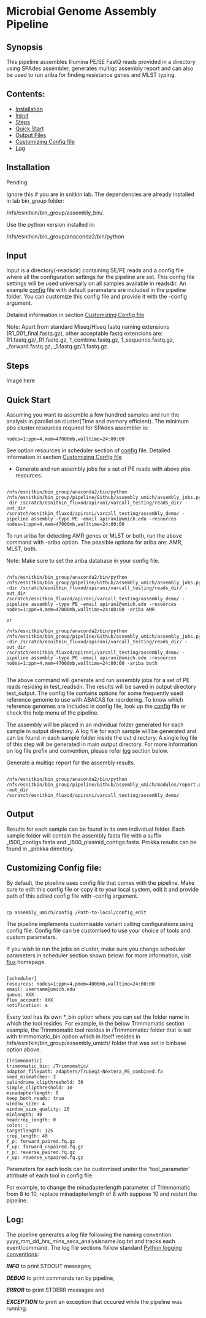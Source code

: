 # Microbial Genome Assembly Pipeline

## Synopsis

This pipeline assembles Illumina PE/SE FastQ reads provided in a directory using SPAdes assembler, generates multiqc assembly report and can also be used to run ariba for finding resistance genes and MLST typing.
<!---
This pipeline takes Illumina PE/SE FastQ reads as input for various steps of pre-processing, assembly, evaluation, assembly improvement and annotation steps.
Require testing: The pipeline can also be used to run ariba for finding resistance genes and MLST typing.
-->


## Contents:

- [Installation](#installation)
- [Input](#input)
- [Steps](#steps)
- [Quick Start](#quick-start)
- [Output Files](#output-files)
- [Customizing Config file](#customizing-config-file)
- [Log](#log)

## Installation

Pending. 

Ignore this if you are in snitkin lab. The dependencies are already installed in lab bin_group folder: 

/nfs/esnitkin/bin_group/assembly_bin/. 

Use the python version installed in:

/nfs/esnitkin/bin_group/anaconda2/bin/python

## Input

Input is a directory(-readsdir) containing SE/PE reads and a config file where all the configuration settings for the pipeline are set. This config file settings will be used universally on all samples available in readsdir. An example [config](https://github.com/alipirani88/assembly_umich/blob/master/config) file with default parameters are included in the pipeline folder. You can customize this config file and provide it with the -config argument.

Detailed information in section [Customizing Config file](#customizing-config-file)

Note: Apart from standard Miseq/Hiseq fastq naming extensions (R1_001_final.fastq.gz), other acceptable fastq extensions are: R1.fastq.gz/_R1.fastq.gz, 1_combine.fastq.gz, 1_sequence.fastq.gz, _forward.fastq.gz, _1.fastq.gz/.1.fastq.gz. 

<!---
To generate assembly jobs, you need a filename with fastq read sample names. The script only recognises one filename per line. To generate this filenames input, run the below command. Replace path-to- and PATH-to-save with the path to input reads directory and path to save filenames respectively

```

ls /path-to-/test_readsdir/*_R1_*.fastq.gz | awk -F'/' '{print $(NF)}' > /PATH-to-save/filenames

```
-->

## Steps

Image here



## Quick Start


Assuming you want to assemble a few hundred samples and run the analysis in parallel on cluster(Time and memory efficient). The minimum pbs cluster resources required for SPAdes assembler is: 

```
nodes=1:ppn=4,mem=47000mb,walltime=24:00:00
```

See option resources in scheduler section of [config](https://github.com/alipirani88/variant_calling_pipeline/blob/master/config) file. Detailed information in section [Customizing Config file](#customizing-config-file)

- Generate and run assembly jobs for a set of PE reads with above pbs resources. 


```

/nfs/esnitkin/bin_group/anaconda2/bin/python /nfs/esnitkin/bin_group/pipeline/Github/assembly_umich/assembly_jobs.py -dir /scratch/esnitkin_fluxod/apirani/varcall_testing/reads_dir/ -out_dir /scratch/esnitkin_fluxod/apirani/varcall_testing/assembly_demo/ -pipeline assembly -type PE -email apirani@umich.edu -resources nodes=1:ppn=4,mem=47000mb,walltime=24:00:00

```

To run ariba for detecting AMR genes or MLST or both, run the above command with -ariba option. The possible options for ariba are: AMR, MLST, both. 

Note: Make sure to set the ariba database in your config file.

```

/nfs/esnitkin/bin_group/anaconda2/bin/python /nfs/esnitkin/bin_group/pipeline/Github/assembly_umich/assembly_jobs.py -dir /scratch/esnitkin_fluxod/apirani/varcall_testing/reads_dir/ -out_dir /scratch/esnitkin_fluxod/apirani/varcall_testing/assembly_demo/ -pipeline assembly -type PE -email apirani@umich.edu -resources nodes=1:ppn=4,mem=47000mb,walltime=24:00:00 -ariba AMR

or

/nfs/esnitkin/bin_group/anaconda2/bin/python /nfs/esnitkin/bin_group/pipeline/Github/assembly_umich/assembly_jobs.py -dir /scratch/esnitkin_fluxod/apirani/varcall_testing/reads_dir/ -out_dir /scratch/esnitkin_fluxod/apirani/varcall_testing/assembly_demo/ -pipeline assembly -type PE -email apirani@umich.edu -resources nodes=1:ppn=4,mem=47000mb,walltime=24:00:00 -ariba both


```

The above command will generate and run assembly jobs for a set of PE reads residing in test_readsdir. The results will be saved in output directory test_output. The config file contains options for some frequently used reference genome to use with ABACAS for reordering. To know which reference genomes are included in config file, look up the [config]() file or check the help menu of the pipeline. 

The assembly will be placed in an individual folder generated for each sample in output directory. A log file for each sample will be generated and can be found in each sample folder inside the out directory. A single log file of this step will be generated in main output directory. For more information on log file prefix and convention, please refer [log](#log) section below.

Generate a multiqc report for the assembly results.

```

/nfs/esnitkin/bin_group/anaconda2/bin/python /nfs/esnitkin/bin_group/pipeline/Github/assembly_umich/modules/report.py -out_dir /scratch/esnitkin_fluxod/apirani/varcall_testing/assembly_demo/

```

## Output

Results for each sample can be found in its own individual folder. Each sample folder will contain the assembly fasta file with a suffix \_l500_contigs.fasta and \_l500_plasmid_contigs.fasta. Prokka results can be found in \_prokka directory.

<!---
A script is provided with the pipeline, assembly_jobs.py that will take this filenames and other arguments to generate assembly jobs. To generate assembly jobs for flux, run the below command:

```
/nfs/esnitkin/bin_group/anaconda2/bin/python /nfs/esnitkin/bin_group/scripts/generate_jobs.py -dir /path-to/test_readsdir/ -filenames filenames -out_dir /path-to-output-dir/ -pipeline new_assembly -type PE -email username@umich.edu -resources nodes=1:ppn=4,mem=47000mb,walltime=24:00:00

/nfs/esnitkin/bin_group/anaconda2/bin/python /nfs/esnitkin/bin_group/pipeline/Github/assembly_umich/generate_jobs.py -dir /scratch/esnitkin_fluxod/apirani/varcall_testing/reads_dir/ -out_dir /scratch/esnitkin_fluxod/apirani/varcall_testing/assembly_demo/ -pipeline new_assembly -type PE -email apirani@umich.edu -resources nodes=1:ppn=4,mem=47000mb,walltime=24:00:00

```

Note: Spades assembler requires higher memory cluster and the above resources would be sufficient to run the analysis.

After running the above command, you will find \*.pbs script for each of the sample. You can submit these jobs using a for loop. Before running the loop, make sure the PBS parameters are mentioned correctly.

```
for i in *.pbs; do qsub $i; done
```

or if you want to run it locally:

```
for i in *.pbs; do bash $i; done
```
-->


## Customizing Config file:

By default, the pipeline uses config file that comes with the pipeline. Make sure to edit this config file or copy it to your local system, edit it and provide path of this edited config file with -config argument.

```

cp assembly_umich/config /Path-to-local/config_edit

```

The pipeline implements customisable variant calling configurations using config file. Config file can be customised to use your choice of tools and custom parameters.



If you wish to run the jobs on cluster, make sure you change scheduler parameters in scheduler section shown below: for more information, visit [flux](http://arc-ts.umich.edu/systems-and-services/flux/) homepage.

```

[scheduler]
resources: nodes=1:ppn=4,pmem=4000mb,walltime=24:00:00
email: username@umich.edu
queue: XXX
flux_account: XXX
notification: a

```

Every tool has its own *_bin option where you can set the folder name in which the tool resides. For example, in the below Trimmomatic section example, the Trimmomatic tool resides in /Trimmomatic/ folder that is set with trimmomatic_bin option which in itself resides in /nfs/esnitkin/bin_group/assembly_umich/ folder that was set in binbase option above.

```
[Trimmomatic]
trimmomatic_bin: /Trimmomatic/
adaptor_filepath: adapters/TruSeq3-Nextera_PE_combined.fa
seed_mismatches: 2
palindrome_clipthreshold: 30
simple_clipthreshold: 10
minadapterlength: 8
keep_both_reads: true
window_size: 4
window_size_quality: 20
minlength: 40
headcrop_length: 0
colon: :
targetlength: 125
crop_length: 40
f_p: forward_paired.fq.gz
f_up: forward_unpaired.fq.gz
r_p: reverse_paired.fq.gz
r_up: reverse_unpaired.fq.gz
```

Parameters for each tools can be customised under the 'tool_parameter' attribute of each tool in config file.


For example, to change the minadapterlength parameter of Trimmomatic from 8 to 10, replace minadapterlength of 8 with suppose 10 and restart the pipeline.

## Log:

The pipeline generates a log file following the naming convention: yyyy_mm_dd_hrs_mins_secs_analysisname.log.txt and tracks each event/command. The log file sections follow standard [Python logging conventions](https://docs.python.org/2/howto/logging.html): 

***INFO*** to print STDOUT messages; 

***DEBUG*** to print commands ran by pipeline, 

***ERROR*** to print STDERR messages and 

***EXCEPTION*** to print an exception that occured while the pipeline was running.



















<!---
## Steps:

The different steps of the pipeline are cleaning of reads using [Trimmomatic](http://www.usadellab.org/cms/?page=trimmomatic), assembling clean reads using [Spades](http://bioinf.spbau.ru/spades)/[Velvet](https://www.ebi.ac.uk/~zerbino/velvet/)(not functional yet) assembler(, assembly evaluation using [Quast](http://bioinf.spbau.ru/quast), contig reordering in case reference genome provided using [ABACAS](http://abacas.sourceforge.net/) and finally annotation using [PROKKA](http://www.vicbioinformatics.com/software.prokka.shtml).

- Step 1: Pre-processing using Trimmomatic
- Step 2: Assembly using Spades/Velvet (Spades assembly steps also involves assembling the plasmids seperately)
- Step 3: Assembly evaluation using QUAST
- Step 4: Contig reordering using ABACAS and Annotation using Prokka


## Usage for single local run:

```

usage: pipeline.py [-h] [-f1 FILE_1] [-f2 FILE_2] -config CONFIG -analysis
                   ANALYSIS_NAME -o OUTPUT_FOLDER [-start_step START_STEP]
                   [-end_step END_STEP] [-A ASSEMBLER] [-type TYPE] [-c CROP]
                   [-reference REFERENCE] [-ariba ARIBA] [-assembly ASSEMBLY]

Assembly pipeline for Illumina SE/PE data

optional arguments:
  -h, --help            show this help message and exit

Required arguments:
  -f1 FILE_1            Paired End file 1
  -config CONFIG        Path to Config file
  -analysis ANALYSIS_NAME
                        Unique analysis name to save the results
  -o OUTPUT_FOLDER      Output Path ending with output directory name to save
                        the results
  -start_step START_STEP
                        Provide the start step. Only 1 works for now.
  -end_step END_STEP    Provide the end step. 2/3/4 All three works
  -A ASSEMBLER          Choose the assembler to assemble the sample reads.
                        Velvet Optimiser or Spades
  -type TYPE            Type of analysis: SE or PE

Optional arguments:
  -f2 FILE_2            Paired End file 2
  -c CROP               choose crop value to crop the reads
  -reference REFERENCE  Provide a reference genome for Abacas Contig ordering
  -ariba ARIBA          Run ariba AMR or MLST on clean reads. expected values:
                        AMR/MLST/BOTH
  -assembly ASSEMBLY    Select one of the following assembly options:
                        "wga":Only Spades Whole Genome Assembly or "plasmid":
                        Only Plasmid Assembly or "Both": Perform both wga and
                        plasmid assembly. Default:wga Options:
                        wga/plasmid/both

```      	

The script can be invoked at any step provided it is supplied with valid -start_step and -end-step flags. 

For example; to run only Trimmomatic on the reads:
***

```
python pipeline.py -f1 PATHtoFile1 -f2 PATHtoFile2 -o path_to_outfolder/ -start_step 1 -end_step 1 -analysis analysis_name -config path_to_config_file -type PE -A spades
```

**Note:**
***

- Before running the pipeline, Make sure the bin directory path and other tool directory path in config file are correct. More Details in section [How to set up config file?](https://github.com/alipirani88/assembly_umich/blob/master/README.md#How to set up config file) below.
- Also edit the reference genome path required for ABACAS reordering. The header name for Reference fasta file should be provided with reference parameter.
- Input file format: Either fastq or gzipped fastq
- Output Directory: Pipeline creates output folder for saving the results. -o option expects path where the output directory is required to be created.
- Assembler: -A option expects the name of assembler. Either Spades or Velvet. (Velvet is not tested)
 
**How to set up config file?**
***

The config file used for this pipeline is a YAML type file containing specific details such as path to your bin directory, tools and reference fasta file, parameters used for each tools and other system details.

This config file makes it easy to control various parameters used in the entire pipeline for different tools in a single file. An example config file is included in the project.

The path to your bin directory where all the tools required for this pipeline are installed should be specified under the section [bin_path] and variable 'binbase'.

```
[bin_path]
binbase = /home/apirani/bin/assembly_umich/bin/
```
Change the '_bin' variable under each tool section accordingly to the folder name of each tool. e.g: If trimmomatic was installed in a bin directory specified under bin_path section by the name 'Trimmomatic', then the variable 'trimmomatic_bin' should be changed to '/Trimmomatic/' 

```
[Trimmomatic]
trimmomatic_bin = /Trimmomatic/
```

In a similar fashion, the reference genome can be specified in the following way:

```
[KPNIH1]
ref_name = KPNIH1.fasta
ref_path = /home/apirani/bin/assembly_umich/bin/reference/KPNIH1/
```

Here, the main header section [KPNIH1] represents the title for the reference genome. This title is required with the parameter -reference while running the pipeline for contig reordering step. 'ref_name' is the reference fasta filename saved under the path/dir 'ref_path'

-->
